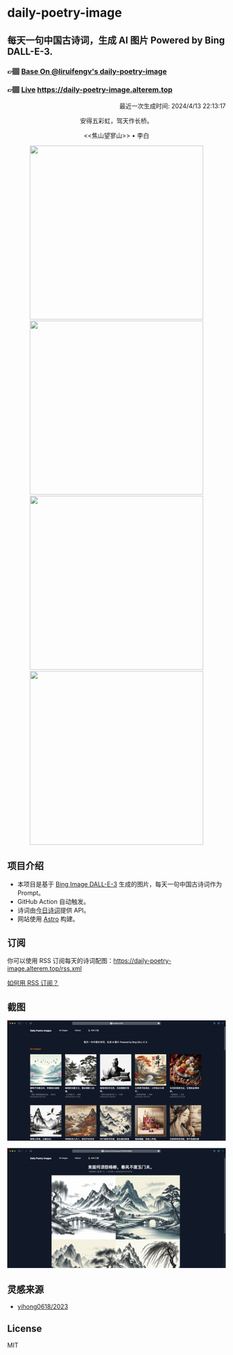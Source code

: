 
# daily-poetry-image

## 每天一句中国古诗词，生成 AI 图片 Powered by Bing DALL-E-3.

### 👉🏽 [Base On @liruifengv's daily-poetry-image](https://github.com/liruifengv/daily-poetry-image)

### 👉🏽 [Live](https://daily-poetry-image.alterem.top/) https://daily-poetry-image.alterem.top

<p align="right">
  最近一次生成时间: 2024/4/13 22:13:17
</p>
<p align="center">
安得五彩虹，驾天作长桥。
</p>
<p align="center">
<<焦山望寥山>> • 李白
</p>
<p align="center">
<img src="https://tse1.mm.bing.net/th/id/OIG1.RBVBu0Qi7BSaEEixLQP." height="400" width="400" />
<img src="https://tse2.mm.bing.net/th/id/OIG1.nQKC6Xw99Um6KWxNowop" height="400" width="400" />
<img src="https://tse4.mm.bing.net/th/id/OIG1.YyW7tiz_w_medV21Md2m" height="400" width="400" />
<img src="https://tse2.mm.bing.net/th/id/OIG1.FdDLw.XSp6zRjLgb8LBP" height="400" width="400" />
</p>

## 项目介绍

-   本项目是基于 [Bing Image DALL-E-3](https://www.bing.com/images/create) 生成的图片，每天一句中国古诗词作为 Prompt。
-   GitHub Action 自动触发。
-   诗词由[今日诗词](https://www.jinrishici.com/)提供 API。
-   网站使用 [Astro](https://astro.build) 构建。

## 订阅

你可以使用 RSS 订阅每天的诗词配图：https://daily-poetry-image.alterem.top/rss.xml

[如何用 RSS 订阅？](https://zhuanlan.zhihu.com/p/55026716)

## 截图

![图片列表](./screenshots/Snipaste_2023-12-28_21-00-26.png)

![图片详情](./screenshots/Snipaste_2023-12-28_21-00-53.png)

## 灵感来源

-   [yihong0618/2023](https://github.com/yihong0618/2023)

## License

MIT
